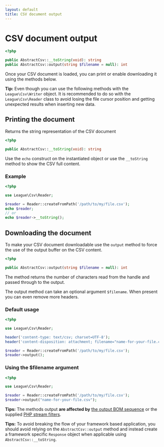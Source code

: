 ```yaml
---
layout: default
title: CSV document output
---
```


# CSV document output

~~~php
<?php

public AbstractCsv::__toString(void): string
public AbstractCsv::output(string $filename = null): int
~~~

Once your CSV document is loaded, you can print or enable downloading it using the methods below.

<p class="message-info"><strong>Tip:</strong> Even though you can use the following methods with the <code>League\Csv\Writer</code> object. It is recommended to do so with the <code>League\Csv\Reader</code> class to avoid losing the file cursor position and getting unexpected results when inserting new data.</p>

## Printing the document

Returns the string representation of the CSV document

~~~php
<?php

public AbstractCsv::__toString(void): string
~~~

Use the `echo` construct on the instantiated object or use the `__toString` method to show the CSV full content.

### Example

~~~php
<?php

use League\Csv\Reader;

$reader = Reader::createFromPath('/path/to/my/file.csv');
echo $reader;
// or
echo $reader->__toString();
~~~

## Downloading the document

To make your CSV document downloadable use the `output` method to force the use of the output buffer on the CSV content.

~~~php
<?php

public AbstractCsv::output(string $filename = null): int
~~~

The method returns the number of characters read from the handle and passed through to the output.

The output method can take an optional argument `$filename`. When present you
can even remove more headers.

### Default usage

~~~php
<?php

use League\Csv\Reader;

header('content-type: text/csv; charset=UTF-8');
header('content-disposition: attachment; filename="name-for-your-file.csv"');

$reader = Reader::createFromPath('/path/to/my/file.csv');
$reader->output();
~~~

### Using the $filename argument

~~~php
<?php

use League\Csv\Reader;

$reader = Reader::createFromPath('/path/to/my/file.csv');
$reader->output("name-for-your-file.csv");
~~~

<p class="message-info"><strong>Tips:</strong> The methods output <strong>are affected by</strong> <a href="/9.0/connections/bom/">the output BOM sequence</a> or the supplied <a href="/9.0/connections/filters/">PHP stream filters</a>.</p>

<p class="message-info"><strong>Tips:</strong> To avoid breaking the flow of your framework based application, you should avoid relying on the <code>AbstractCsv::output</code> method and instead create a framework specific <code>Response</code> object when applicable using <code>AbstractCsv::__toString</code>.</p>